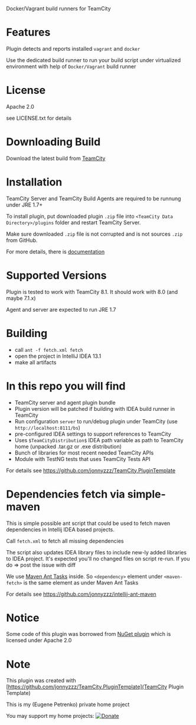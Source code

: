 Docker/Vagrant build runners for TeamCity

Features
========

Plugin detects and reports installed ```vagrant``` and ```docker```

Use the dedicated build runner to run your build script under virtualized environment
with help of ```Docker/Vagrant``` build runner


License
==========
Apache 2.0

see LICENSE.txt for details


Downloading Build
=================

Download the latest build from [TeamCity](http://teamcity.jetbrains.com/viewType.html?buildTypeId=TeamCityVirtual_Build&guest=1)

Installation
============

TeamCity Server and TeamCity Build Agents are required to be runnung under JRE 1.7+

To install plugin, put downloaded plugin `.zip` file into `<TeamCity Data Directory>/plugins` folder and restart TeamCity Server.

Make sure downloaded `.zip` file is not corrupted and is not sources `.zip` from GitHub.

For more details, there is [documentation](http://confluence.jetbrains.net/display/TCD7/Installing+Additional+Plugins)


Supported Versions
==================

Plugin is tested to work with TeamCity 8.1.
It should work with 8.0 (and maybe 7.1.x)

Agent and server are expected to run JRE 1.7


Building
========
  - call ```ant -f fetch.xml fetch```
  - open the project in IntelliJ IDEA 13.1
  - make all artifacts


In this repo you will find
=============================
- TeamCity server and agent plugin bundle
- Plugin version will be patched if building with IDEA build runner in TeamCity
- Run configuration `server` to run/debug plugin under TeamCity (use `http://localhost:8111/bs`)
- pre-configured IDEA settings to support references to TeamCity
- Uses `$TeamCityDistribution$` IDEA path variable as path to TeamCity home (unpacked .tar.gz or .exe distribution)
- Bunch of libraries for most recent needed TeamCity APIs
- Module with TestNG tests that uses TeamCity Tests API

For details see https://github.com/jonnyzzz/TeamCity.PluginTemplate

Dependencies fetch via simple-maven
===================================

This is simple possible ant script that could be used to fetch 
maven dependencies in Intellij IDEA based projects.

Call ```fetch.xml``` to fetch all missing dependencies

The script also updates IDEA library files to include new-ly added libraries to IDEA project.
It's expected you'll no changed files on script re-run. If you do => post the issue with diff 

We use  [Maven Ant Tasks](http://maven.apache.org/ant-tasks/examples/dependencies.html)
inside. So `<dependency>` element under `<maven-fetch>` is the same
element as under Maven Ant Tasks

For details see https://github.com/jonnyzzz/intellij-ant-maven


Notice
======

Some code of this plugin was borrowed from [NuGet plugin](https://github.com/JetBrains/teamcity-nuget-support/)
which is licensed under Apache 2.0

Note
====

This plugin was created with [https://github.com/jonnyzzz/TeamCity.PluginTemplate](TeamCity Plugin Template)

This is my (Eugene Petrenko) private home project

You may support my home projects:
[![Donate](https://www.paypalobjects.com/en_US/i/btn/btn_donate_LG.gif)](https://www.paypal.com/cgi-bin/webscr?cmd=_s-xclick&hosted_button_id=Y94ALDEKVZT3Y)


